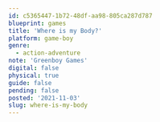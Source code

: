 ```yaml
---
id: c5365447-1b72-48df-aa98-805ca287d787
blueprint: games
title: 'Where is my Body?'
platform: game-boy
genre:
  - action-adventure
note: 'Greenboy Games'
digital: false
physical: true
guide: false
pending: false
posted: '2021-11-03'
slug: where-is-my-body
---
```


